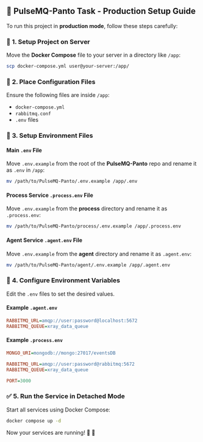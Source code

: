 ## 📌 **PulseMQ-Panto Task - Production Setup Guide**  

To run this project in **production mode**, follow these steps carefully:  

### 🚀 **1. Setup Project on Server**  
Move the **Docker Compose** file to your server in a directory like `/app`:  
```bash
scp docker-compose.yml user@your-server:/app/
```

### 📂 **2. Place Configuration Files**  
Ensure the following files are inside `/app`:  
- `docker-compose.yml`
- `rabbitmq.conf`
- `.env` files  

### 🔧 **3. Setup Environment Files**  

#### **Main `.env` File**  
Move `.env.example` from the root of the **PulseMQ-Panto** repo and rename it as `.env` in `/app`:  
```bash
mv /path/to/PulseMQ-Panto/.env.example /app/.env
```

#### **Process Service `.process.env` File**  
Move `.env.example` from the **process** directory and rename it as `.process.env`:  
```bash
mv /path/to/PulseMQ-Panto/process/.env.example /app/.process.env
```

#### **Agent Service `.agent.env` File**  
Move `.env.example` from the **agent** directory and rename it as `.agent.env`:  
```bash
mv /path/to/PulseMQ-Panto/agent/.env.example /app/.agent.env
```

### 🔑 **4. Configure Environment Variables**  
Edit the `.env` files to set the desired values.

#### **Example `.agent.env`**  
```ini
RABBITMQ_URL=amqp://user:password@localhost:5672
RABBITMQ_QUEUE=xray_data_queue
```

#### **Example `.process.env`**  
```ini
MONGO_URI=mongodb://mongo:27017/eventsDB

RABBITMQ_URL=amqp://user:password@rabbitmq:5672
RABBITMQ_QUEUE=xray_data_queue      

PORT=3000                        
```

### ✅ **5. Run the Service in Detached Mode**  
Start all services using Docker Compose:  
```bash
docker compose up -d
```

Now your services are running! 🎉 🚀
